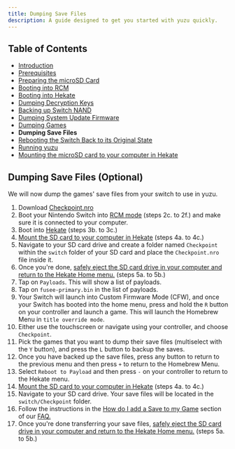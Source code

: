 ```yaml
---
title: Dumping Save Files
description: A guide designed to get you started with yuzu quickly.
---
```


## Table of Contents

* [Introduction](../../index.md)
* [Prerequisites](../1-prerequisites/index.md)
* [Preparing the microSD Card](../2-prepare-sd-card/index.md)
* [Booting into RCM](../3-boot-to-rcm/index.md)
* [Booting into Hekate](../4-boot-to-hekate/index.md)
* [Dumping Decryption Keys](../5-dump-keys/index.md)
* [Backing up Switch NAND](../6-nand-backup/index.md)
* [Dumping System Update Firmware](../7-dump-firmware/index.md)
* [Dumping Games](../8-dump-games/index.md)
* **Dumping Save Files**
* [Rebooting the Switch Back to its Original State](../10-reboot-to-stock/index.md)
* [Running yuzu](11-running-yuzu/index.md)
* [Mounting the microSD card to your computer in Hekate](../hekate-ums/index.md)

## Dumping Save Files (Optional)

We will now dump the games' save files from your switch to use in yuzu.

1. Download [Checkpoint.nro](https://github.com/FlagBrew/Checkpoint/releases)
2. Boot your Nintendo Switch into [RCM mode](#booting-into-rcm) (steps 2c. to 2f.) and make sure it is connected to your computer.
3. Boot into [Hekate](#booting-into-hekate) (steps 3b. to 3c.)
4. [Mount the SD card to your computer in Hekate](#mounting-the-microsd-card-to-your-computer-in-hekate) (steps 4a. to 4c.)
5. Navigate to your SD card drive and create a folder named `Checkpoint` within the `switch` folder of your SD card and place the `Checkpoint.nro` file inside it.
6. Once you're done, [safely eject the SD card drive in your computer and return to the Hekate Home menu.](#mounting-the-microsd-card-to-your-computer-in-hekate) (steps 5a. to 5b.)
7. Tap on `Payloads`. This will show a list of payloads.
8. Tap on `fusee-primary.bin` in the list of payloads.
9. Your Switch will launch into Custom Firmware Mode (CFW), and once your Switch has booted into the home menu, press and hold the `R` button on your controller and launch a game. This will launch the Homebrew Menu in `title override mode`.
10. Either use the touchscreen or navigate using your controller, and choose `Checkpoint`.
11. Pick the games that you want to dump their save files (multiselect with the `Y` button), and press the `L` button to backup the saves.
12. Once you have backed up the save files, press any button to return to the previous menu and then press `+` to return to the Homebrew Menu.
13. Select `Reboot to Payload` and then press `-` on your controller to return to the Hekate menu.
14. [Mount the SD card to your computer in Hekate](#mounting-the-microsd-card-to-your-computer-in-hekate) (steps 4a. to 4c.)
15. Navigate to your SD card drive. Your save files will be located in the `switch/Checkpoint` folder.
16. Follow the instructions in the [How do I add a Save to my Game](https://yuzu-emu.org/wiki/faq/#how-do-i-add-a-save-to-my-game) section of our [FAQ.](https://yuzu-emu.org/wiki/faq/)
17. Once you're done transferring your save files, [safely eject the SD card drive in your computer and return to the Hekate Home menu.](#mounting-the-microsd-card-to-your-computer-in-hekate) (steps 5a. to 5b.)
